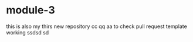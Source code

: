 # module-3
this is also my thirs new repository cc qq aa
to check pull request template working
ssdsd
sd
